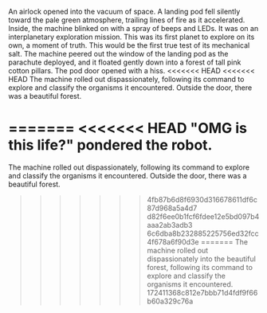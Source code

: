 An airlock opened into the vacuum of space.
A landing pod fell silently toward the pale green atmosphere, trailing lines of fire as it accelerated.
Inside, the machine blinked on with a spray of beeps and LEDs.
It was on an interplanetary exploration mission.
This was its first planet to explore on its own, a moment of truth.
This would be the first true test of its mechanical salt.
The machine peered out the window of the landing pod as the parachute deployed, and it floated gently down into a forest of tall pink cotton pillars.
The pod door opened with a hiss.
<<<<<<< HEAD
<<<<<<< HEAD
The machine rolled out dispassionately, following its command to explore and classify the organisms it encountered.
Outside the door, there was a beautiful forest.

=======
<<<<<<< HEAD
"OMG is this life?" pondered the robot.
=======
The machine rolled out dispassionately, following its command to explore and classify the organisms it encountered.
Outside the door, there was a beautiful forest.
>>>>>>> 4fb87b6d8f6930d316678611df6c87d968a5a4d7
>>>>>>> d82f6ee0b1fcf6fdee12e5bd097b4aaa2ab3adb3
>>>>>>> 6c6dba8b232885225756ed32fcc4f678a6f90d3e
=======
The machine rolled out dispassionately into the beautiful forest, following its command to explore and classify the organisms it encountered.
>>>>>>> 172411368c812e7bbb71d4fdf9f66b60a329c76a
